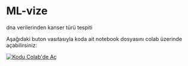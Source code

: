 # ML-vize
dna verilerinden kanser türü tespiti

Aşağıdaki buton vasıtasıyla koda ait notebook dosyasını colab üzerinde açabilirsiniz:

[![Kodu Colab'de Aç](https://colab.research.google.com/assets/colab-badge.svg)](https://colab.research.google.com/github/oznurhasoglu/ML-vize/blob/main/mlvize/mlvize.ipynb)
